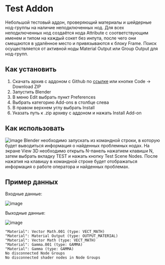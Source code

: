 # Test Addon
Небольшой тестовый аддон, проверяющий материалы и шейдерные нод-группы на наличие неподключенных нод. Для всех неподключенных нод создаётся нода Attribute с соответствующим именем и типом на каждый сокет без инпута, после чего они смещаются в удалённое место и привязываются к блоку Frame.
Поиск осуществляется от активной ноды Material Output или Group Output для нод-групп. 

## Как установить
1) Скачать архив с аддоном с Github по [ссылке](https://github.com/Wotava/TestAddon/archive/refs/heads/master.zip) или кнопке Code -> Download ZIP
2) Запустить Blender
3) В меню Edit выбрать пункт Preferences
4) Выбрать категорию Add-ons в столбце слева
5) В правом верхнем углу выбрать Install
6) Указать путь к .zip архиву с аддоном и нажать Install Add-on

## Как использовать
![image](https://github.com/user-attachments/assets/a743b64e-a132-4990-a9b9-704a46dcf540)
Blender необходимо запускать из командной строки, в которую будет выводиться информация о найденных проблемных нодах.
На экране View 3D необходимо открыть N-панель нажатием клавиши N, затем выбрать вкладку TEST и нажать кнопку Test Scene Nodes. После нажатия на клавишу в командной строке будет отображаться информация о работе оператора и найденных проблемах.

## Пример данных
Входные данные:

![image](https://github.com/user-attachments/assets/47eb1e51-0acd-4c59-b215-31d6389d6cc7)

Выходные данные:

![image](https://github.com/user-attachments/assets/a9ede5ba-c93b-400c-bc24-5fabdce41516)

```
"Material": Vector Math.001 (type: VECT_MATH)
"Material": Material Output (type: OUTPUT_MATERIAL)
"Material": Vector Math (type: VECT_MATH)
"Material": Gamma.001 (type: GAMMA)
"Material": Gamma (type: GAMMA)
No disconnected Node Groups
No disconnected shader nodes in Node Groups
```
